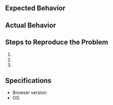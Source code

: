 ## Expected Behavior


## Actual Behavior


## Steps to Reproduce the Problem

  1.
  2.
  3.

## Specifications

  - Browser version:
  - OS:
